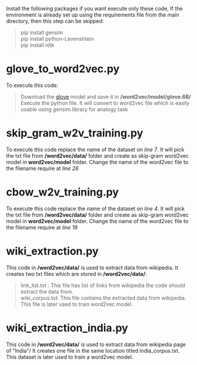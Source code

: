 Install the following packages if you want execute only these code, If the environment is already set up using the requirements file from the main directory, then this step can be skipped:

> pip install gensim <br>
> pip install python-Levenshtein <br>
> pip install nltk


# glove_to_word2vec.py
To execute this code:
> Download the [glove](https://nlp.stanford.edu/data/glove.6B.zip) model and save it in **/word2vec/model/glove.6B/** <br>
> Execute the python file. It will convert to word2vec file which is easily usable using gensim library for analogy task

# skip_gram_w2v_training.py

To execute this code replace the name of the dataset on *line 7*. It will pick the txt file from **/word2vec/data/** folder and create as skip-gram word2vec model in **word2vec/model** folder. 
Change the name of the word2vec file to the filename require at *line 26* 

# cbow_w2v_training.py

To execute this code replace the name of the dataset on *line 4*. It will pick the txt file from **/word2vec/data/** folder and create as skip-gram word2vec model in **word2vec/model** folder. 
Change the name of the word2vec file to the filename require at *line 19* 


# wiki_extraction.py

This code in **/word2vec/data/** is used to extract data from wikipedia. It creates two txt files which are stored in **/word2vec/data/**:
> link_list.txt : This file has list of links from wikipedia the code should extract the data from. <br>
> wiki_corpus.txt: This file contains the extracted data from wikipedia. This file is later used to train word2vec model. 

# wiki_extraction_india.py

This code in **/word2vec/data/** is used to extract data from wikipedia page of "India"/ It creates one file in the same location titled india_corpus.txt. This dataset is later used to train a word2vec model. 
